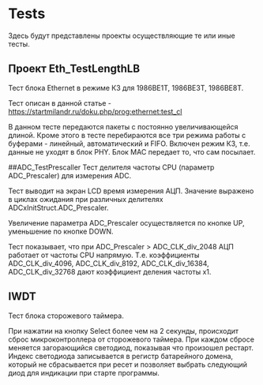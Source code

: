 ﻿# Tests

Здесь будут представлены проекты осуществляющие те или иные тесты.

## Проект Eth_TestLengthLB 
Тест блока Ethernet в режиме КЗ для 1986ВЕ1Т, 1986ВЕ3Т, 1986ВЕ8Т.

Тест описан в данной статье - https://startmilandr.ru/doku.php/prog:ethernet:test_cl

В данном тесте передаются пакеты с постоянно увеличивающейся длиной. Кроме этого в тесте перебираются все три режима работы с буферами - линейный, автоматический и FIFO. Включен режим КЗ, т.е. данные не уходят в блок PHY. Блок МАС передает то, что сам посылает.


##ADC_TestPrescaller
Тест делителя частоты CPU (параметр ADC_Prescaler) для измерения ADC.

Тест выводит на экран LCD время измерения АЦП.  Значение выражено в циклах ожидания при различных делителях ADCxInitStruct.ADC_Prescaler.

Увеличение параметра ADC_Prescaler осуществляется по кнопке UP, уменьшение по кнопке DOWN.

Тест показывает, что при ADC_Prescaler > ADC_CLK_div_2048 АЦП работает от частоты CPU напрямую.
Т.е. коэффициенты ADC_CLK_div_4096, ADC_CLK_div_8192, ADC_CLK_div_16384, ADC_CLK_div_32768 дают коэффициент деления частоты x1.

## IWDT
Тест блока сторожевого таймера.

При нажатии на кнопку Select более чем на 2 секунды, происходит сброс микроконтроллера от сторожевого таймера.
При каждом сбросе меняется загорающийся светодиод, показывая что произошел рестарт.
Индекс светодиода записывается в регистр батарейного домена, который не сбрасывается при ресет и позволяет выбрать следующий диод для индикации при старте программы.
